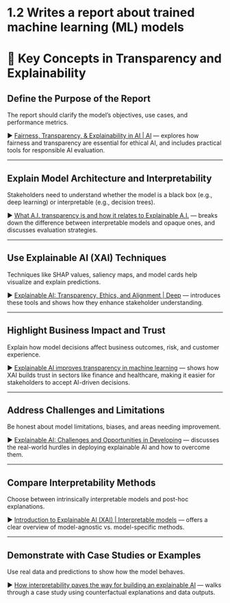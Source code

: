 # 1.2 Writes a report about trained machine learning (ML) models


# 🧠 Key Concepts in Transparency and Explainability

## Define the Purpose of the Report
The report should clarify the model’s objectives, use cases, and performance metrics.  

▶️ [Fairness, Transparency, & Explainability in AI | AI](https://www.youtube.com/watch?v=K11YB9rN2Yc) — explores how fairness and transparency are essential for ethical AI, and includes practical tools for responsible AI evaluation.

---

## Explain Model Architecture and Interpretability
Stakeholders need to understand whether the model is a black box (e.g., deep learning) or interpretable (e.g., decision trees).  

▶️ [What A.I. transparency is and how it relates to Explainable A.I.](https://www.youtube.com/watch?v=1hHMwLxN6EM) — breaks down the difference between interpretable models and opaque ones, and discusses evaluation strategies.

---

## Use Explainable AI (XAI) Techniques
Techniques like SHAP values, saliency maps, and model cards help visualize and explain predictions.  

▶️ [Explainable AI: Transparency, Ethics, and Alignment | Deep](https://www.youtube.com/watch?v=uj2pq_kOyJY) — introduces these tools and shows how they enhance stakeholder understanding.

---

## Highlight Business Impact and Trust
Explain how model decisions affect business outcomes, risk, and customer experience.  

▶️ [Explainable AI improves transparency in machine learning](https://www.youtube.com/watch?v=bSW7ED-5L3w) — shows how XAI builds trust in sectors like finance and healthcare, making it easier for stakeholders to accept AI-driven decisions.

---

## Address Challenges and Limitations
Be honest about model limitations, biases, and areas needing improvement.  

▶️ [Explainable AI: Challenges and Opportunities in Developing](https://www.youtube.com/watch?v=4uK9jtuB7wA) — discusses the real-world hurdles in deploying explainable AI and how to overcome them.

---

## Compare Interpretability Methods
Choose between intrinsically interpretable models and post-hoc explanations.  

▶️ [Introduction to Explainable AI (XAI) | Interpretable models](https://www.youtube.com/watch?v=EB2X3JBjtMY) — offers a clear overview of model-agnostic vs. model-specific methods.

---

## Demonstrate with Case Studies or Examples
Use real data and predictions to show how the model behaves.  

▶️ [How interpretability paves the way for building an explainable AI](https://www.youtube.com/watch?v=a_99rWTJ7KQ) — walks through a case study using counterfactual explanations and data outputs.
